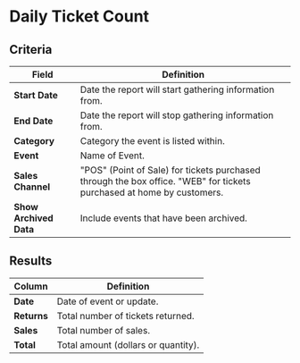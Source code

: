 # Daily Ticket Count

## Criteria

| **Field** | **Definition** |
| --- | --- |
| **Start Date** | Date the report will start gathering information from. |
| **End Date** | Date the report will stop gathering information from. |
| **Category** | Category the event is listed within. |
| **Event** |Name of Event.|
| **Sales Channel** | "POS" (Point of Sale) for tickets purchased through the box office. "WEB" for tickets purchased at home by customers. |
| **Show Archived Data** | Include events that have been archived. |

## Results

| **Column** | **Definition** |
| --- | --- |
| **Date** | Date of event or update. |
| **Returns** | Total number of tickets returned. |
| **Sales** | Total number of sales. |
| **Total** | Total amount (dollars or quantity). |

